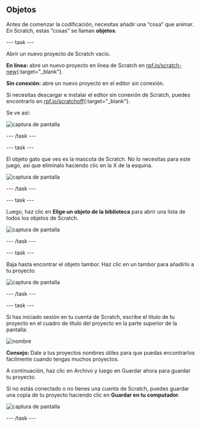## Objetos

Antes de comenzar la codificación, necesitas añadir una “cosa” que animar. En Scratch, estas “cosas” se llaman **objetos**.

--- task ---

Abrir un nuevo proyecto de Scratch vacío.

**En línea:** abre un nuevo proyecto en línea de Scratch en [rpf.io/scratch-new](http://rpf.io/scratch-new){:target="_blank"}.

**Sin conexión:** abre un nuevo proyecto en el editor sin conexión.

Si necesitas descargar e instalar el editor sin conexión de Scratch, puedes encontrarlo en [rpf.io/scratchoff](http://rpf.io/scratchoff){:target="_blank"}.

Se ve así:

![captura de pantalla](images/band-scratch.png)

--- /task ---

--- task ---

El objeto gato que ves es la mascota de Scratch. No lo necesitas para este juego, así que elimínalo haciendo clic en la X de la esquina.

![captura de pantalla](images/band-delete-annotated.png)

--- /task ---

--- task ---

Luego, haz clic en **Elige un objeto de la biblioteca** para abrir una lista de todos los objetos de Scratch.

![captura de pantalla](images/band-sprite-library.png)

--- /task ---

--- task ---

Baja hasta encontrar el objeto tambor. Haz clic en un tambor para añadirlo a tu proyecto.

![captura de pantalla](images/band-sprite-drum.png)

--- /task ---

--- task ---

Si has iniciado sesión en tu cuenta de Scratch, escribe el título de tu proyecto en el cuadro de título del proyecto en la parte superior de la pantalla:

![nombre](images/band-name-annotated.png)

**Consejo:** Dale a tus proyectos nombres útiles para que puedas encontrarlos fácilmente cuando tengas muchos proyectos.

A continuación, haz clic en Archivo y luego en Guardar ahora para guardar tu proyecto.

Si no estás conectado o no tienes una cuenta de Scratch, puedes guardar una copia de tu proyecto haciendo clic en **Guardar en tu computador**.

![captura de pantalla](images/band-save.png)

--- /task ---